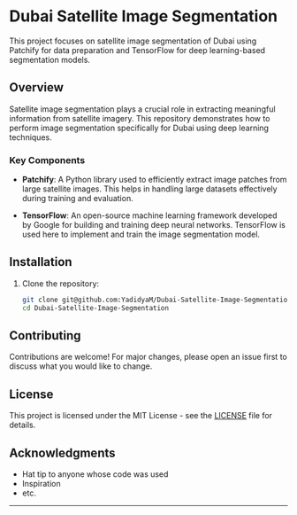# Dubai Satellite Image Segmentation

This project focuses on satellite image segmentation of Dubai using Patchify for data preparation and TensorFlow for deep learning-based segmentation models.

## Overview

Satellite image segmentation plays a crucial role in extracting meaningful information from satellite imagery. This repository demonstrates how to perform image segmentation specifically for Dubai using deep learning techniques.

### Key Components

- **Patchify**: A Python library used to efficiently extract image patches from large satellite images. This helps in handling large datasets effectively during training and evaluation.
  
- **TensorFlow**: An open-source machine learning framework developed by Google for building and training deep neural networks. TensorFlow is used here to implement and train the image segmentation model.

## Installation

1. Clone the repository:

   ```bash
   git clone git@github.com:YadidyaM/Dubai-Satellite-Image-Segmentation.git
   cd Dubai-Satellite-Image-Segmentation
   ```

## Contributing

Contributions are welcome! For major changes, please open an issue first to discuss what you would like to change.

## License

This project is licensed under the MIT License - see the [LICENSE](LICENSE) file for details.

## Acknowledgments

- Hat tip to anyone whose code was used
- Inspiration
- etc.

---

